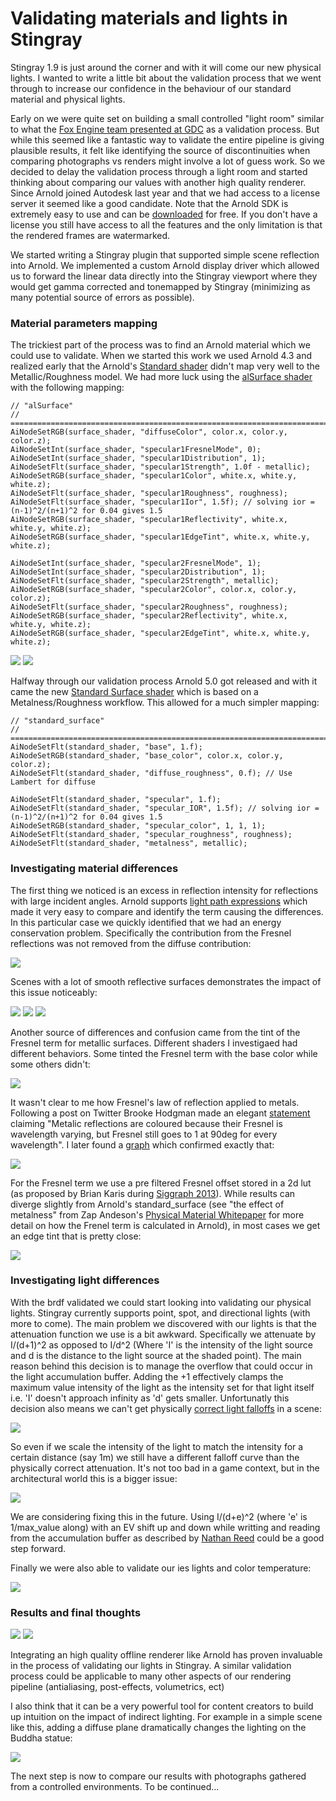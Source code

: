 # Validating materials and lights in Stingray #
Stingray 1.9 is just around the corner and with it will come our new physical lights. I wanted to write a little bit about the validation process that we went through to increase our confidence in the behaviour of our standard material and physical lights.

Early on we were quite set on building a small controlled "light room" similar to what the [Fox Engine team presented at GDC](https://youtu.be/FQMbxzTUuSg?t=19m25s) as a validation process. But while this seemed like a fantastic way to validate the entire pipeline is giving plausible results, it felt like identifying the source of discontinuities when comparing photographs vs renders might involve a lot of guess work. So we decided to delay the validation process through a light room and started thinking about comparing our values with another high quality renderer. Since Arnold joined Autodesk last year and that we had access to a license server it seemed like a good candidate. Note that the Arnold SDK is extremely easy to use and can be [downloaded](https://www.solidangle.com/arnold/download) for free. If you don't have a license you still have access to all the features and the only limitation is that the rendered frames are watermarked. 

We started writing a Stingray plugin that supported simple scene reflection into Arnold. We implemented a custom Arnold display driver which allowed us to forward the linear data directly into the Stingray viewport where they would get gamma corrected and tonemapped by Stingray (minimizing as many potential source of errors as possible).

### Material parameters mapping ###
The trickiest part of the process was to find an Arnold material which we could use to validate. When we started this work we used Arnold 4.3 and realized early that the Arnold's [Standard shader](https://support.solidangle.com/display/AFMUG/Standard) didn't map very well to the Metallic/Roughness model. We had more luck using the [alSurface shader](http://www.anderslanglands.com/alshaders/alSurface.html) with the following mapping:

~~~~
// "alSurface"
// ==============================================================================================
AiNodeSetRGB(surface_shader, "diffuseColor", color.x, color.y, color.z);
AiNodeSetInt(surface_shader, "specular1FresnelMode", 0);
AiNodeSetInt(surface_shader, "specular1Distribution", 1);
AiNodeSetFlt(surface_shader, "specular1Strength", 1.0f - metallic);
AiNodeSetRGB(surface_shader, "specular1Color", white.x, white.y, white.z);
AiNodeSetFlt(surface_shader, "specular1Roughness", roughness);
AiNodeSetFlt(surface_shader, "specular1Ior", 1.5f); // solving ior = (n-1)^2/(n+1)^2 for 0.04 gives 1.5
AiNodeSetRGB(surface_shader, "specular1Reflectivity", white.x, white.y, white.z);
AiNodeSetRGB(surface_shader, "specular1EdgeTint", white.x, white.y, white.z);

AiNodeSetInt(surface_shader, "specular2FresnelMode", 1);
AiNodeSetInt(surface_shader, "specular2Distribution", 1);
AiNodeSetFlt(surface_shader, "specular2Strength", metallic);
AiNodeSetRGB(surface_shader, "specular2Color", color.x, color.y, color.z);
AiNodeSetFlt(surface_shader, "specular2Roughness", roughness);
AiNodeSetRGB(surface_shader, "specular2Reflectivity", white.x, white.y, white.z);
AiNodeSetRGB(surface_shader, "specular2EdgeTint", white.x, white.y, white.z);
~~~~

![](images/res1.jpg)
![](images/res3.jpg)

Halfway through our validation process Arnold 5.0 got released and with it came the new [Standard Surface shader](https://support.solidangle.com/display/A5AFMUG/Standard+Surface) which is based on a Metalness/Roughness workflow. This allowed for a much simpler mapping:

~~~~
// "standard_surface"
// ==============================================================================================
AiNodeSetFlt(standard_shader, "base", 1.f);
AiNodeSetRGB(standard_shader, "base_color", color.x, color.y, color.z);
AiNodeSetFlt(standard_shader, "diffuse_roughness", 0.f); // Use Lambert for diffuse

AiNodeSetFlt(standard_shader, "specular", 1.f);
AiNodeSetFlt(standard_shader, "specular_IOR", 1.5f); // solving ior = (n-1)^2/(n+1)^2 for 0.04 gives 1.5
AiNodeSetRGB(standard_shader, "specular_color", 1, 1, 1);
AiNodeSetFlt(standard_shader, "specular_roughness", roughness);
AiNodeSetFlt(standard_shader, "metalness", metallic);
~~~~

### Investigating material differences ###

The first thing we noticed is an excess in reflection intensity for reflections with large incident angles. Arnold supports [light path expressions](https://support.solidangle.com/display/A5AFMUG/Introduction+to+Light+Path+Expressions) which made it very easy to compare and identify the term causing the differences. In this particular case we quickly identified that we had an energy conservation problem. Specifically the contribution from the Fresnel reflections was not removed from the diffuse contribution:

![](images/fix1.jpg)

Scenes with a lot of smooth reflective surfaces demonstrates the impact of this issue noticeably:

![](images/fixc.gif)
![](images/fixa.gif)
![](images/fixb.gif)

Another source of differences and confusion came from the tint of the Fresnel term for metallic surfaces. Different shaders I investigaed had different behaviors. Some tinted the Fresnel term with the base color while some others didn't:

![](images/metal3.jpg)

It wasn't clear to me how Fresnel's law of reflection applied to metals. Following a post on Twitter Brooke Hodgman made an elegant [statement](https://twitter.com/BrookeHodgman/status/884532159331028992) claiming "Metalic reflections are coloured because their Fresnel is wavelength varying, but Fresnel still goes to 1 at 90deg for every wavelength". I later found a [graph](https://en.wikipedia.org/wiki/Reflectance) which confirmed exactly that: 

![](images/reflectance.jpg)

For the Fresnel term we use a pre filtered Fresnel offset stored in a 2d lut (as proposed by Brian Karis during [Siggraph 2013](http://blog.selfshadow.com/publications/s2013-shading-course/karis/s2013_pbs_epic_slides.pdf)). While results can diverge slightly from Arnold's standard_surface (see "the effect of metalness" from Zap Andeson's [Physical Material Whitepaper](https://www.dropbox.com/s/jt8dk65u14n2mi5/Physical%20Material%20-%20Whitepaper%20-%201.01.pdf?dl=0) for more detail on how the Frenel term is calculated in Arnold), in most cases we get an edge tint that is pretty close:

![](images/metal4.jpg)

### Investigating light differences ###

With the brdf validated we could start looking into validating our physical lights. Stingray currently supports point, spot, and directional lights (with more to come). The main problem we discovered with our lights is that the attenuation function we use is a bit awkward. Specifically we attenuate by I/(d+1)^2 as opposed to I/d^2 (Where 'I' is the intensity of the light source and d is the distance to the light source at the shaded point). The main reason behind this decision is to manage the overflow that could occur in the light accumulation buffer. Adding the +1 effectively clamps the maximum value intensity of the light as the intensity set for that light itself i.e. 'I' doesn't approach infinity as 'd' gets smaller. Unfortunatly this decision also means we can't get physically [correct light falloffs](https://www.desmos.com/calculator/jydb51epow) in a scene:

![](images/graph.gif)

So even if we scale the intensity of the light to match the intensity for a certain distance (say 1m) we still have a different falloff curve than the physically correct attenuation. It's not too bad in a game context, but in the architectural world this is a bigger issue:

![](images/fix-int5.gif)

We are considering fixing this in the future. Using I/(d+e)^2 (where 'e' is 1/max_value along) with an EV shift up and down while writting and reading from the accumulation buffer as described by [Nathan Reed](http://www.reedbeta.com/blog/artist-friendly-hdr-with-exposure-values/) could be a good step forward.

Finally we were also able to validate our ies lights and color temperature:

![](images/ies2.gif)

### Results and final thoughts ###

![](images/compa.gif)
![](images/compb.gif)

Integrating an high quality offline renderer like Arnold has proven invaluable in the process of validating our lights in Stingray. A similar validation process could be applicable to many other aspects of our rendering pipeline (antialiasing, post-effects, volumetrics, ect)

I also think that it can be a very powerful tool for content creators to build up intuition on the impact of indirect lighting. For example in a simple scene like this, adding a diffuse plane dramatically changes the lighting on the Buddha statue:

![](images/diffuse.gif)

The next step is now to compare our results with photographs gathered from a controlled environments. To be continued...